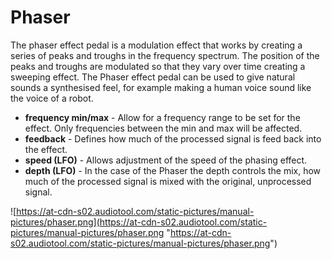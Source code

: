 # Phaser

The phaser effect pedal is a modulation effect that works by creating a
series of peaks and troughs in the frequency spectrum. The position of
the peaks and troughs are modulated so that they vary over time creating
a sweeping effect. The Phaser effect pedal can be used to give natural
sounds a synthesised feel, for example making a human voice sound like
the voice of a robot.

  - **frequency min/max** - Allow for a frequency range to be set for
    the effect. Only frequencies between the min and max will be
    affected.
  - **feedback** - Defines how much of the processed signal is feed back
    into the effect.
  - **speed (LFO)** - Allows adjustment of the speed of the phasing
    effect.
  - **depth (LFO)** - In the case of the Phaser the depth controls the
    mix, how much of the processed signal is mixed with the original,
    unprocessed signal.

![https://at-cdn-s02.audiotool.com/static-pictures/manual-pictures/phaser.png](https://at-cdn-s02.audiotool.com/static-pictures/manual-pictures/phaser.png
"https://at-cdn-s02.audiotool.com/static-pictures/manual-pictures/phaser.png")
